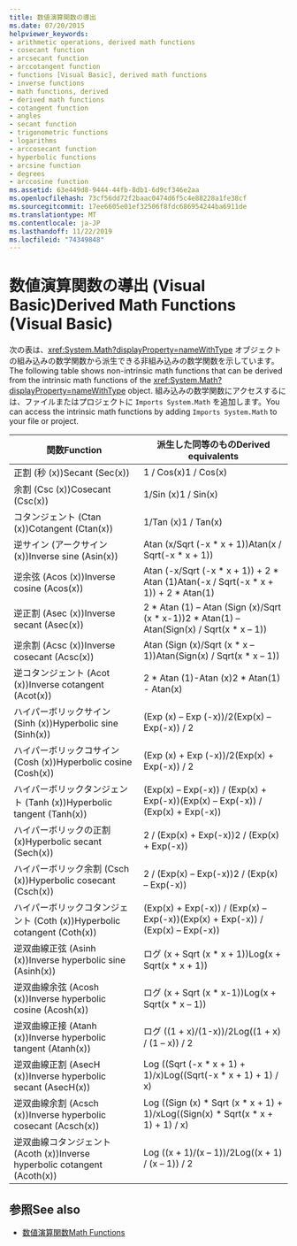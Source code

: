 ```yaml
---
title: 数値演算関数の導出
ms.date: 07/20/2015
helpviewer_keywords:
- arithmetic operations, derived math functions
- cosecant function
- arcsecant function
- arccotangent function
- functions [Visual Basic], derived math functions
- inverse functions
- math functions, derived
- derived math functions
- cotangent function
- angles
- secant function
- trigonometric functions
- logarithms
- arccosecant function
- hyperbolic functions
- arcsine function
- degrees
- arccosine function
ms.assetid: 63e449d8-9444-44fb-8db1-6d9cf346e2aa
ms.openlocfilehash: 73cf56dd72f2baac0474d6f5c4e88228a1fe38cf
ms.sourcegitcommit: 17ee6605e01ef32506f8fdc686954244ba6911de
ms.translationtype: MT
ms.contentlocale: ja-JP
ms.lasthandoff: 11/22/2019
ms.locfileid: "74349848"
---
```

# <a name="derived-math-functions-visual-basic"></a><span data-ttu-id="3c060-102">数値演算関数の導出 (Visual Basic)</span><span class="sxs-lookup"><span data-stu-id="3c060-102">Derived Math Functions (Visual Basic)</span></span>
<span data-ttu-id="3c060-103">次の表は、<xref:System.Math?displayProperty=nameWithType> オブジェクトの組み込みの数学関数から派生できる非組み込みの数学関数を示しています。</span><span class="sxs-lookup"><span data-stu-id="3c060-103">The following table shows non-intrinsic math functions that can be derived from the intrinsic math functions of the <xref:System.Math?displayProperty=nameWithType> object.</span></span> <span data-ttu-id="3c060-104">組み込みの数学関数にアクセスするには、ファイルまたはプロジェクトに `Imports System.Math` を追加します。</span><span class="sxs-lookup"><span data-stu-id="3c060-104">You can access the intrinsic math functions by adding `Imports System.Math` to your file or project.</span></span>  
  
|<span data-ttu-id="3c060-105">関数</span><span class="sxs-lookup"><span data-stu-id="3c060-105">Function</span></span>|<span data-ttu-id="3c060-106">派生した同等のもの</span><span class="sxs-lookup"><span data-stu-id="3c060-106">Derived equivalents</span></span>|  
|--------------|-------------------------|  
|<span data-ttu-id="3c060-107">正割 (秒 (x))</span><span class="sxs-lookup"><span data-stu-id="3c060-107">Secant (Sec(x))</span></span>|<span data-ttu-id="3c060-108">1 / Cos(x)</span><span class="sxs-lookup"><span data-stu-id="3c060-108">1 / Cos(x)</span></span>|  
|<span data-ttu-id="3c060-109">余割 (Csc (x))</span><span class="sxs-lookup"><span data-stu-id="3c060-109">Cosecant (Csc(x))</span></span>|<span data-ttu-id="3c060-110">1/Sin (x)</span><span class="sxs-lookup"><span data-stu-id="3c060-110">1 / Sin(x)</span></span>|  
|<span data-ttu-id="3c060-111">コタンジェント (Ctan (x))</span><span class="sxs-lookup"><span data-stu-id="3c060-111">Cotangent (Ctan(x))</span></span>|<span data-ttu-id="3c060-112">1/Tan (x)</span><span class="sxs-lookup"><span data-stu-id="3c060-112">1 / Tan(x)</span></span>|  
|<span data-ttu-id="3c060-113">逆サイン (アークサイン (x))</span><span class="sxs-lookup"><span data-stu-id="3c060-113">Inverse sine (Asin(x))</span></span>|<span data-ttu-id="3c060-114">Atan (x/Sqrt (-x \* x + 1))</span><span class="sxs-lookup"><span data-stu-id="3c060-114">Atan(x / Sqrt(-x \* x + 1))</span></span>|  
|<span data-ttu-id="3c060-115">逆余弦 (Acos (x))</span><span class="sxs-lookup"><span data-stu-id="3c060-115">Inverse cosine (Acos(x))</span></span>|<span data-ttu-id="3c060-116">Atan (-x/Sqrt (-x \* x + 1)) + 2 \* Atan (1)</span><span class="sxs-lookup"><span data-stu-id="3c060-116">Atan(-x / Sqrt(-x \* x + 1)) + 2 \* Atan(1)</span></span>|  
|<span data-ttu-id="3c060-117">逆正割 (Asec (x))</span><span class="sxs-lookup"><span data-stu-id="3c060-117">Inverse secant (Asec(x))</span></span>|<span data-ttu-id="3c060-118">2 \* Atan (1) – Atan (Sign (x)/Sqrt (x \* x-1))</span><span class="sxs-lookup"><span data-stu-id="3c060-118">2 \* Atan(1) – Atan(Sign(x) / Sqrt(x \* x – 1))</span></span>|  
|<span data-ttu-id="3c060-119">逆余割 (Acsc (x))</span><span class="sxs-lookup"><span data-stu-id="3c060-119">Inverse cosecant (Acsc(x))</span></span>|<span data-ttu-id="3c060-120">Atan (Sign (x)/Sqrt (x \* x – 1))</span><span class="sxs-lookup"><span data-stu-id="3c060-120">Atan(Sign(x) / Sqrt(x \* x – 1))</span></span>|  
|<span data-ttu-id="3c060-121">逆コタンジェント (Acot (x))</span><span class="sxs-lookup"><span data-stu-id="3c060-121">Inverse cotangent (Acot(x))</span></span>|<span data-ttu-id="3c060-122">2 \* Atan (1)-Atan (x)</span><span class="sxs-lookup"><span data-stu-id="3c060-122">2 \* Atan(1) - Atan(x)</span></span>|  
|<span data-ttu-id="3c060-123">ハイパーボリックサイン (Sinh (x))</span><span class="sxs-lookup"><span data-stu-id="3c060-123">Hyperbolic sine (Sinh(x))</span></span>|<span data-ttu-id="3c060-124">(Exp (x) – Exp (-x))/2</span><span class="sxs-lookup"><span data-stu-id="3c060-124">(Exp(x) – Exp(-x)) / 2</span></span>|  
|<span data-ttu-id="3c060-125">ハイパーボリックコサイン (Cosh (x))</span><span class="sxs-lookup"><span data-stu-id="3c060-125">Hyperbolic cosine (Cosh(x))</span></span>|<span data-ttu-id="3c060-126">(Exp (x) + Exp (-x))/2</span><span class="sxs-lookup"><span data-stu-id="3c060-126">(Exp(x) + Exp(-x)) / 2</span></span>|  
|<span data-ttu-id="3c060-127">ハイパーボリックタンジェント (Tanh (x))</span><span class="sxs-lookup"><span data-stu-id="3c060-127">Hyperbolic tangent (Tanh(x))</span></span>|<span data-ttu-id="3c060-128">(Exp(x) – Exp(-x)) / (Exp(x) + Exp(-x))</span><span class="sxs-lookup"><span data-stu-id="3c060-128">(Exp(x) – Exp(-x)) / (Exp(x) + Exp(-x))</span></span>|  
|<span data-ttu-id="3c060-129">ハイパーボリックの正割 (x)</span><span class="sxs-lookup"><span data-stu-id="3c060-129">Hyperbolic secant (Sech(x))</span></span>|<span data-ttu-id="3c060-130">2 / (Exp(x) + Exp(-x))</span><span class="sxs-lookup"><span data-stu-id="3c060-130">2 / (Exp(x) + Exp(-x))</span></span>|  
|<span data-ttu-id="3c060-131">ハイパーボリック余割 (Csch (x))</span><span class="sxs-lookup"><span data-stu-id="3c060-131">Hyperbolic cosecant (Csch(x))</span></span>|<span data-ttu-id="3c060-132">2 / (Exp(x) – Exp(-x))</span><span class="sxs-lookup"><span data-stu-id="3c060-132">2 / (Exp(x) – Exp(-x))</span></span>|  
|<span data-ttu-id="3c060-133">ハイパーボリックコタンジェント (Coth (x))</span><span class="sxs-lookup"><span data-stu-id="3c060-133">Hyperbolic cotangent (Coth(x))</span></span>|<span data-ttu-id="3c060-134">(Exp(x) + Exp(-x)) / (Exp(x) – Exp(-x))</span><span class="sxs-lookup"><span data-stu-id="3c060-134">(Exp(x) + Exp(-x)) / (Exp(x) – Exp(-x))</span></span>|  
|<span data-ttu-id="3c060-135">逆双曲線正弦 (Asinh (x))</span><span class="sxs-lookup"><span data-stu-id="3c060-135">Inverse hyperbolic sine (Asinh(x))</span></span>|<span data-ttu-id="3c060-136">ログ (x + Sqrt (x \* x + 1))</span><span class="sxs-lookup"><span data-stu-id="3c060-136">Log(x + Sqrt(x \* x + 1))</span></span>|  
|<span data-ttu-id="3c060-137">逆双曲線余弦 (Acosh (x))</span><span class="sxs-lookup"><span data-stu-id="3c060-137">Inverse hyperbolic cosine (Acosh(x))</span></span>|<span data-ttu-id="3c060-138">ログ (x + Sqrt (x \* x-1))</span><span class="sxs-lookup"><span data-stu-id="3c060-138">Log(x + Sqrt(x \* x – 1))</span></span>|  
|<span data-ttu-id="3c060-139">逆双曲線正接 (Atanh (x))</span><span class="sxs-lookup"><span data-stu-id="3c060-139">Inverse hyperbolic tangent (Atanh(x))</span></span>|<span data-ttu-id="3c060-140">ログ ((1 + x)/(1-x))/2</span><span class="sxs-lookup"><span data-stu-id="3c060-140">Log((1 + x) / (1 – x)) / 2</span></span>|  
|<span data-ttu-id="3c060-141">逆双曲線正割 (AsecH (x))</span><span class="sxs-lookup"><span data-stu-id="3c060-141">Inverse hyperbolic secant (AsecH(x))</span></span>|<span data-ttu-id="3c060-142">Log ((Sqrt (-x \* x + 1) + 1)/x)</span><span class="sxs-lookup"><span data-stu-id="3c060-142">Log((Sqrt(-x \* x + 1) + 1) / x)</span></span>|  
|<span data-ttu-id="3c060-143">逆双曲線余割 (Acsch (x))</span><span class="sxs-lookup"><span data-stu-id="3c060-143">Inverse hyperbolic cosecant (Acsch(x))</span></span>|<span data-ttu-id="3c060-144">Log ((Sign (x) \* Sqrt (x \* x + 1) + 1)/x</span><span class="sxs-lookup"><span data-stu-id="3c060-144">Log((Sign(x) \* Sqrt(x \* x + 1) + 1) / x)</span></span>|  
|<span data-ttu-id="3c060-145">逆双曲線コタンジェント (Acoth (x))</span><span class="sxs-lookup"><span data-stu-id="3c060-145">Inverse hyperbolic cotangent (Acoth(x))</span></span>|<span data-ttu-id="3c060-146">Log ((x + 1)/(x – 1))/2</span><span class="sxs-lookup"><span data-stu-id="3c060-146">Log((x + 1) / (x – 1)) / 2</span></span>|  
  
## <a name="see-also"></a><span data-ttu-id="3c060-147">参照</span><span class="sxs-lookup"><span data-stu-id="3c060-147">See also</span></span>

- [<span data-ttu-id="3c060-148">数値演算関数</span><span class="sxs-lookup"><span data-stu-id="3c060-148">Math Functions</span></span>](../../../visual-basic/language-reference/functions/math-functions.md)
